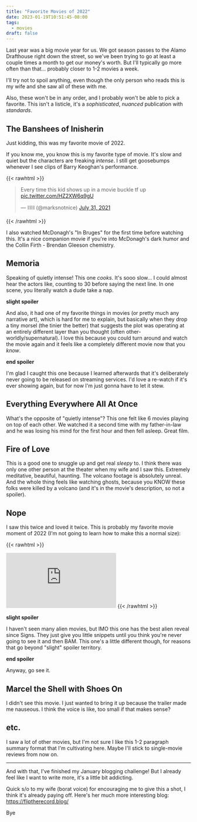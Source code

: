 ```yaml
---
title: "Favorite Movies of 2022"
date: 2023-01-19T10:51:45-08:00
tags:
  - movies
draft: false
---
```


Last year was a big movie year for us. We got season passes to the Alamo Drafthouse right down the street, so we've been trying to go at least a couple times a month to get our money's worth. But I'll typically go more often than that... probably closer to 1-2 movies a week.

I'll try not to spoil anything, even though the only person who reads this is my wife and she saw all of these with me.

Also, these won't be in any order, and I probably won't be able to pick a favorite. This isn't a listicle, it's a _sophisticated_, _nuanced_ publication with _standards_.

## The Banshees of Inisherin

Just kidding, this was my favorite movie of 2022.

If you know me, you know this is my favorite type of movie. It's slow and quiet but the characters are freaking _intense_. I still get goosebumps whenever I see clips of Barry Keoghan's performance.

{{< rawhtml >}}
<blockquote class="twitter-tweet" data-dnt="true" data-align="center"><p lang="en" dir="ltr">Every time this kid shows up in a movie buckle tf up <a href="https://t.co/HZ2XW6q9gU">pic.twitter.com/HZ2XW6q9gU</a></p>&mdash; ⛓⛓ (@marksnotnice) <a href="https://twitter.com/marksnotnice/status/1421582555900481537?ref_src=twsrc%5Etfw">July 31, 2021</a></blockquote> <script async src="https://platform.twitter.com/widgets.js" charset="utf-8"></script>
{{< /rawhtml >}}

I also watched McDonagh's "In Bruges" for the first time before watching this. It's a nice companion movie if you're into McDonagh's dark humor and the Collin Firth - Brendan Gleeson chemistry.

## Memoria

Speaking of quietly intense! This one _cooks_. It's sooo slow... I could almost hear the actors like, counting to 30 before saying the next line. In one scene, you literally watch a dude take a nap.

**slight spoiler**

And also, it had one of my favorite things in movies (or pretty much any narrative art), which is hard for me to explain, but basically when they drop a tiny morsel (the tinier the better) that suggests the plot was operating at an entirely different layer than you thought (often other-worldly/supernatural). I love this because you could turn around and watch the movie again and it feels like a completely different movie now that you _know_.

**end spoiler**

I'm glad I caught this one because I learned afterwards that it's deliberately never going to be released on streaming services. I'd love a re-watch if it's ever showing again, but for now I'm just gonna have to let it stew.

## Everything Everywhere All At Once

What's the opposite of "quietly intense"? This one felt like 6 movies playing on top of each other. We watched it a second time with my father-in-law and he was losing his mind for the first hour and then fell asleep. Great film.

## Fire of Love

This is a good one to snuggle up and get real _sleepy_ to. I think there was only one other person at the theater when my wife and I saw this. Extremely meditative, beautiful, haunting. The volcano footage is absolutely unreal. And the whole thing feels like watching ghosts, because you KNOW these folks were killed by a volcano (and it's in the movie's description, so not a spoiler).

## Nope

I saw this twice and loved it twice. This is probably my favorite movie moment of 2022 (I'm not going to learn how to make this a normal size):

{{< rawhtml >}}
<iframe src="https://www.youtube-nocookie.com/embed/irFbw7-ox7o" title="YouTube video player" frameborder="0" allow="accelerometer; autoplay; clipboard-write; encrypted-media; gyroscope; picture-in-picture; web-share" allowfullscreen></iframe>
{{< /rawhtml >}}

**slight spoiler**

I haven't seen many alien movies, but IMO this one has the best alien reveal since Signs. They just give you little snippets until you think you're never going to see it and then BAM. This one's a little different though, for reasons that go beyond "slight" spoiler territory.

**end spoiler**

Anyway, go see it.

## Marcel the Shell with Shoes On

I didn't see this movie. I just wanted to bring it up because the trailer made me nauseous. I think the voice is like, too small if that makes sense?

## etc.

I saw a lot of other movies, but I'm not sure I like this 1-2 paragraph summary format that I'm cultivating here. Maybe I'll stick to single-movie reviews from now on.

---

And with that, I've finished my January blogging challenge! But I already feel like I want to write more, it's a little bit addicting.

Quick s/o to my wife (borat voice) for encouraging me to give this a shot, I think it's already paying off. Here's her much more interesting blog: https://fliptherecord.blog/

Bye
